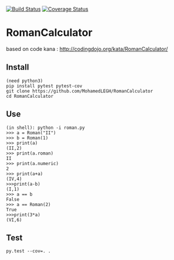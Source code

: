 [![Build Status](https://travis-ci.org/MohamedLEGH/RomanCalculator.svg?branch=master)](https://travis-ci.org/MohamedLEGH/RomanCalculator)
[![Coverage Status](https://coveralls.io/repos/github/MohamedLEGH/RomanCalculator/badge.svg?branch=master)](https://coveralls.io/github/MohamedLEGH/RomanCalculator?branch=master)

# RomanCalculator

based on code kana : http://codingdojo.org/kata/RomanCalculator/

## Install
```
(need python3)
pip install pytest pytest-cov
git clone https://github.com/MohamedLEGH/RomanCalculator
cd RomanCalculator
```

## Use
```
(in shell): python -i roman.py
>>> a = Roman("II")
>>> b = Roman(1)
>>> print(a)
(II,2)
>>> print(a.roman)
II
>>> print(a.numeric)
2
>>> print(a+a)
(IV,4)
>>>print(a-b)
(I,1)
>>> a == b
False
>>> a == Roman(2)
True
>>>print(3*a)
(VI,6)
```

## Test

```
py.test --cov=. .
```


